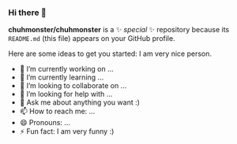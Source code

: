 ### Hi there 👋


**chuhmonster/chuhmonster** is a ✨ _special_ ✨ repository because its `README.md` (this file) appears on your GitHub profile.

Here are some ideas to get you started:
I am very nice person.
- 🔭 I’m currently working on ...
- 🌱 I’m currently learning ...
- 👯 I’m looking to collaborate on ...
- 🤔 I’m looking for help with ...
- 💬 Ask me about anything you want :)
- 📫 How to reach me: ...
- 😄 Pronouns: ...
- ⚡ Fun fact: I am very funny :)

